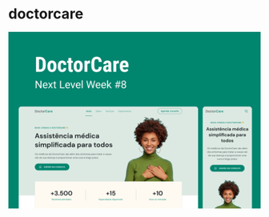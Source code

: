 # doctorcare

<img src="./assets/capa-nlwreturn.png" alt="Capa do Projeto DoctorCare - NLW Return" />
